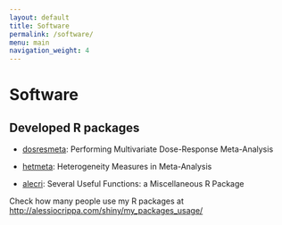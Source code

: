 ```yaml
---
layout: default
title: Software
permalink: /software/
menu: main
navigation_weight: 4
---
```


Software
========

## Developed R packages
<!--
<h2>(release version on CRAN, development version on GitHub)</h2>
-->

- [dosresmeta](/software/dosresmeta.html): Performing Multivariate Dose-Response Meta-Analysis

- [hetmeta](/software/hetmeta.html): Heterogeneity Measures in Meta-Analysis

- [alecri](https://github.com/alecri/alecri): Several Useful Functions: a Miscellaneous R Package


Check how many people use my R packages at http://alessiocrippa.com/shiny/my_packages_usage/